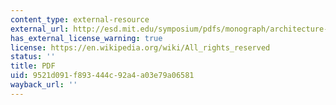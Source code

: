 ```yaml
---
content_type: external-resource
external_url: http://esd.mit.edu/symposium/pdfs/monograph/architecture-b.pdf
has_external_license_warning: true
license: https://en.wikipedia.org/wiki/All_rights_reserved
status: ''
title: PDF
uid: 9521d091-f893-444c-92a4-a03e79a06581
wayback_url: ''
---
```

